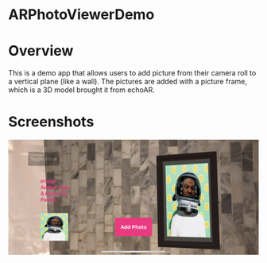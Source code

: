 # ARPhotoViewerDemo

# Overview

This is a demo app that allows users to add picture from their camera roll to a vertical plane (like a wall).
The pictures are added with a picture frame, which is a 3D model brought it from echoAR.

# Screenshots

![screenshot](./Screenshots/screenshot1.JPG)
